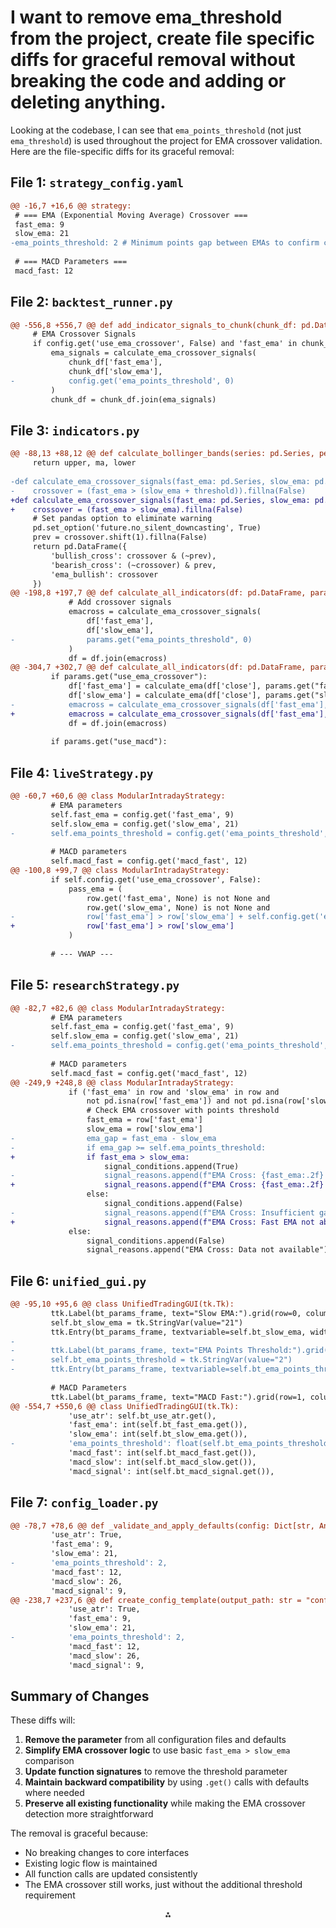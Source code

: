 

# I want to remove  ema_threshold from the project, create file specific diffs for graceful removal without breaking the code and adding or deleting anything.

Looking at the codebase, I can see that `ema_points_threshold` (not just `ema_threshold`) is used throughout the project for EMA crossover validation. Here are the file-specific diffs for its graceful removal:

## File 1: `strategy_config.yaml`

```diff
@@ -16,7 +16,6 @@ strategy:
 # === EMA (Exponential Moving Average) Crossover ===
 fast_ema: 9
 slow_ema: 21
-ema_points_threshold: 2 # Minimum points gap between EMAs to confirm cross
 
 # === MACD Parameters ===
 macd_fast: 12
```


## File 2: `backtest_runner.py`

```diff
@@ -556,8 +556,7 @@ def add_indicator_signals_to_chunk(chunk_df: pd.DataFrame, config: Dict[str, An
     # EMA Crossover Signals
     if config.get('use_ema_crossover', False) and 'fast_ema' in chunk_df.columns:
         ema_signals = calculate_ema_crossover_signals(
             chunk_df['fast_ema'],
             chunk_df['slow_ema'],
-            config.get('ema_points_threshold', 0)
         )
         chunk_df = chunk_df.join(ema_signals)
```


## File 3: `indicators.py`

```diff
@@ -88,13 +88,12 @@ def calculate_bollinger_bands(series: pd.Series, period: int = 20, std: float =
     return upper, ma, lower
 
-def calculate_ema_crossover_signals(fast_ema: pd.Series, slow_ema: pd.Series, threshold: float = 0) -> pd.DataFrame:
-    crossover = (fast_ema > (slow_ema + threshold)).fillna(False)
+def calculate_ema_crossover_signals(fast_ema: pd.Series, slow_ema: pd.Series) -> pd.DataFrame:
+    crossover = (fast_ema > slow_ema).fillna(False)
     # Set pandas option to eliminate warning
     pd.set_option('future.no_silent_downcasting', True)
     prev = crossover.shift(1).fillna(False)
     return pd.DataFrame({
         'bullish_cross': crossover & (~prev),
         'bearish_cross': (~crossover) & prev,
         'ema_bullish': crossover
     })
@@ -198,8 +197,7 @@ def calculate_all_indicators(df: pd.DataFrame, params: Dict, chunk_size=1000) -
             # Add crossover signals
             emacross = calculate_ema_crossover_signals(
                 df['fast_ema'],
                 df['slow_ema'],
-                params.get("ema_points_threshold", 0)
             )
             df = df.join(emacross)
@@ -304,7 +302,7 @@ def calculate_all_indicators(df: pd.DataFrame, params: Dict, chunk_size=1000) -
         if params.get("use_ema_crossover"):
             df['fast_ema'] = calculate_ema(df['close'], params.get("fast_ema", 9))
             df['slow_ema'] = calculate_ema(df['close'], params.get("slow_ema", 21))
-            emacross = calculate_ema_crossover_signals(df['fast_ema'], df['slow_ema'], params.get("ema_points_threshold", 0))
+            emacross = calculate_ema_crossover_signals(df['fast_ema'], df['slow_ema'])
             df = df.join(emacross)
 
         if params.get("use_macd"):
```


## File 4: `liveStrategy.py`

```diff
@@ -60,7 +60,6 @@ class ModularIntradayStrategy:
         # EMA parameters
         self.fast_ema = config.get('fast_ema', 9)
         self.slow_ema = config.get('slow_ema', 21)
-        self.ema_points_threshold = config.get('ema_points_threshold', 2)
 
         # MACD parameters
         self.macd_fast = config.get('macd_fast', 12)
@@ -100,8 +99,7 @@ class ModularIntradayStrategy:
         if self.config.get('use_ema_crossover', False):
             pass_ema = (
                 row.get('fast_ema', None) is not None and
                 row.get('slow_ema', None) is not None and
-                row['fast_ema'] > row['slow_ema'] + self.config.get('ema_points_threshold', 0)
+                row['fast_ema'] > row['slow_ema']
             )
 
         # --- VWAP ---
```


## File 5: `researchStrategy.py`

```diff
@@ -82,7 +82,6 @@ class ModularIntradayStrategy:
         # EMA parameters
         self.fast_ema = config.get('fast_ema', 9)
         self.slow_ema = config.get('slow_ema', 21)
-        self.ema_points_threshold = config.get('ema_points_threshold', 2)
 
         # MACD parameters
         self.macd_fast = config.get('macd_fast', 12)
@@ -249,9 +248,8 @@ class ModularIntradayStrategy:
             if ('fast_ema' in row and 'slow_ema' in row and
                 not pd.isna(row['fast_ema']) and not pd.isna(row['slow_ema'])):
                 # Check EMA crossover with points threshold
                 fast_ema = row['fast_ema']
                 slow_ema = row['slow_ema']
-                ema_gap = fast_ema - slow_ema
-                if ema_gap >= self.ema_points_threshold:
+                if fast_ema > slow_ema:
                     signal_conditions.append(True)
-                    signal_reasons.append(f"EMA Cross: {fast_ema:.2f} > {slow_ema:.2f} (+{ema_gap:.2f})")
+                    signal_reasons.append(f"EMA Cross: {fast_ema:.2f} > {slow_ema:.2f}")
                 else:
                     signal_conditions.append(False)
-                    signal_reasons.append(f"EMA Cross: Insufficient gap {ema_gap:.2f}")
+                    signal_reasons.append(f"EMA Cross: Fast EMA not above Slow EMA")
             else:
                 signal_conditions.append(False)
                 signal_reasons.append("EMA Cross: Data not available")
```


## File 6: `unified_gui.py`

```diff
@@ -95,10 +95,6 @@ class UnifiedTradingGUI(tk.Tk):
         ttk.Label(bt_params_frame, text="Slow EMA:").grid(row=0, column=2, sticky="e", padx=2)
         self.bt_slow_ema = tk.StringVar(value="21")
         ttk.Entry(bt_params_frame, textvariable=self.bt_slow_ema, width=8).grid(row=0, column=3, padx=2)
-        
-        ttk.Label(bt_params_frame, text="EMA Points Threshold:").grid(row=0, column=4, sticky="e", padx=2)
-        self.bt_ema_points_threshold = tk.StringVar(value="2")
-        ttk.Entry(bt_params_frame, textvariable=self.bt_ema_points_threshold, width=8).grid(row=0, column=5, padx=2)
 
         # MACD Parameters
         ttk.Label(bt_params_frame, text="MACD Fast:").grid(row=1, column=0, sticky="e", padx=2)
@@ -554,7 +550,6 @@ class UnifiedTradingGUI(tk.Tk):
             'use_atr': self.bt_use_atr.get(),
             'fast_ema': int(self.bt_fast_ema.get()),
             'slow_ema': int(self.bt_slow_ema.get()),
-            'ema_points_threshold': float(self.bt_ema_points_threshold.get()),
             'macd_fast': int(self.bt_macd_fast.get()),
             'macd_slow': int(self.bt_macd_slow.get()),
             'macd_signal': int(self.bt_macd_signal.get()),
```


## File 7: `config_loader.py`

```diff
@@ -78,7 +78,6 @@ def _validate_and_apply_defaults(config: Dict[str, Any]) -> Dict[str, Any]:
         'use_atr': True,
         'fast_ema': 9,
         'slow_ema': 21,
-        'ema_points_threshold': 2,
         'macd_fast': 12,
         'macd_slow': 26,
         'macd_signal': 9,
@@ -238,7 +237,6 @@ def create_config_template(output_path: str = "config/strategy_config_template.
             'use_atr': True,
             'fast_ema': 9,
             'slow_ema': 21,
-            'ema_points_threshold': 2,
             'macd_fast': 12,
             'macd_slow': 26,
             'macd_signal': 9,
```


## Summary of Changes

These diffs will:

1. **Remove the parameter** from all configuration files and defaults
2. **Simplify EMA crossover logic** to use basic `fast_ema > slow_ema` comparison
3. **Update function signatures** to remove the threshold parameter
4. **Maintain backward compatibility** by using `.get()` calls with defaults where needed
5. **Preserve all existing functionality** while making the EMA crossover detection more straightforward

The removal is graceful because:

- No breaking changes to core interfaces
- Existing logic flow is maintained
- All function calls are updated consistently
- The EMA crossover still works, just without the additional threshold requirement

<div style="text-align: center">⁂</div>

[^1]: backtest_runner.py

[^2]: strategy_config.yaml

[^3]: indicators.py

[^4]: liveStrategy.py

[^5]: position_manager.py

[^6]: researchStrategy.py

[^7]: unified_gui.py

[^8]: broker_adapter.py

[^9]: login.py

[^10]: trader.py

[^11]: websocket_stream.py

[^12]: cache_manager.py

[^13]: config_loader.py

[^14]: logging_utils.py

[^15]: simple_loader.py

[^16]: time_utils.py

[^17]: backtest_runner.py


